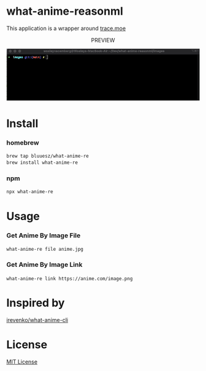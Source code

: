 # what-anime-reasonml


This application is a  wrapper around <a href="https://github.com/soruly/trace.moe">trace.moe </a>

<p align="center">PREVIEW</p>
<p align="center"><img src="./images/demo.gif" width="650"></p>

# Install 

### homebrew

```bash
brew tap bluuesz/what-anime-re
brew install what-anime-re
```

### npm

```bash
npx what-anime-re
```


# Usage 
### Get Anime By Image File 

`what-anime-re file anime.jpg`

### Get Anime By Image Link 

`what-anime-re link https://anime.com/image.png` <br>

# Inspired by
[irevenko/what-anime-cli](https://github.com/irevenko/what-anime-cli)

# License 

[MIT License](https://tldrlegal.com/license/mit-license)
